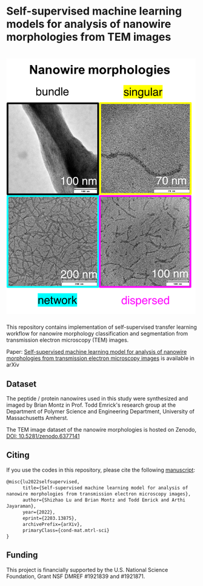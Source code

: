 # Self-supervised machine learning models for analysis of nanowire morphologies from TEM images

# <img src="./github header image.png" width="500" height="673" class="center">

This repository contains implementation of self-supervised transfer learning workflow for nanowire morphology classification and segmentation from transmission electron microscopy (TEM) images.

Paper: [Self-supervised machine learning model for analysis of nanowire morphologies from transmission electron microscopy images](https://arxiv.org/abs/2203.13875) is available in arXiv
## Dataset
The peptide / protein nanowires used in this study were synthesized and imaged by Brian Montz in Prof. Todd Emrick's research group at the Department of Polymer Science and Engineering Department, University of Massachusetts Amherst. 

The TEM image dataset of the nanowire morphologies is hosted on Zenodo, [DOI: 10.5281/zenodo.6377141](https://zenodo.org/record/6377140)
## Citing
If you use the codes in this repository, please cite the following [manuscript](https://arxiv.org/abs/2203.13875):
```
@misc{lu2022selfsupervised,
      title={Self-supervised machine learning model for analysis of nanowire morphologies from transmission electron microscopy images}, 
      author={Shizhao Lu and Brian Montz and Todd Emrick and Arthi Jayaraman},
      year={2022},
      eprint={2203.13875},
      archivePrefix={arXiv},
      primaryClass={cond-mat.mtrl-sci}
}
```
## Funding
This project is financially supported by the U.S. National Science Foundation, Grant NSF DMREF #1921839 and #1921871.
